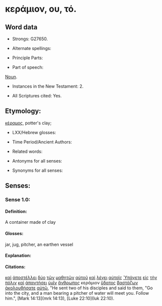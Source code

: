 # κεράμιον, ου, τό.

<!-- Status: S2=Needs2ndReview -->
<!-- Lexica used for edits: BDAG, FFM, LN, BN, A-S -->

## Word data

* Strongs: G27650.


* Alternate spellings:

* Principle Parts: 

* Part of speech: 

[Noun](http://ugg.readthedocs.io/en/latest/noun.html).

* Instances in the New Testament: 2.

* All Scriptures cited: Yes.

## Etymology: 

[κέραμος](../G27660/01.md), potter's clay; 

* LXX/Hebrew glosses: 

* Time Period/Ancient Authors: 

* Related words: 

* Antonyms for all senses:

* Synonyms for all senses: 

## Senses:

### Sense 1.0:

#### Definition: 

A container made of clay

#### Glosses:

jar, jug, pitcher, an earthen vessel

#### Explanation:

#### Citations:

[καὶ](../G25320/01.md) [ἀποστέλλει](../G06490/01.md) [δύο](../G14170/01.md) [τῶν](../G35880/01.md) [μαθητῶν](../G31010/01.md) [αὐτοῦ](../G08460/01.md) [καὶ](../G25320/01.md) [λέγει](../G30040/01.md) [αὐτοῖς](../G08460/01.md) [Ὑπάγετε](../G52170/01.md) [εἰς](../G15190/01.md) [τὴν](../G35880/01.md) [πόλιν](../G41720/01.md) [καὶ](../G25320/01.md) [ἀπαντήσει](../G05280/01.md) [ὑμῖν](../G47710/01.md) [ἄνθρωπος](../G04440/01.md) κεράμιον [ὕδατος](../G52040/01.md) [βαστάζων](../G09410/01.md) [ἀκολουθήσατε](../G01900/01.md) [αὐτῷ](../G08460/01.md), 
"He sent two of his disciples and said to them, "Go into the city, and a man bearing a pitcher of water will meet you. Follow him.", 
[Mark 14:13](mrk 14:13),  [Luke 22:10](luk 22:10). 
